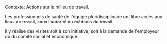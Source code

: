 Contexte: Actions sur le milieu de travail.

Les professionnels de santé de l'équipe pluridisciplinaire ont libre accès aux lieux de travail, sous l'autorité du médecin du travail.

Il y réalise des visites soit à son initiative, soit à la demande de l'employeur ou du comité social et économique.